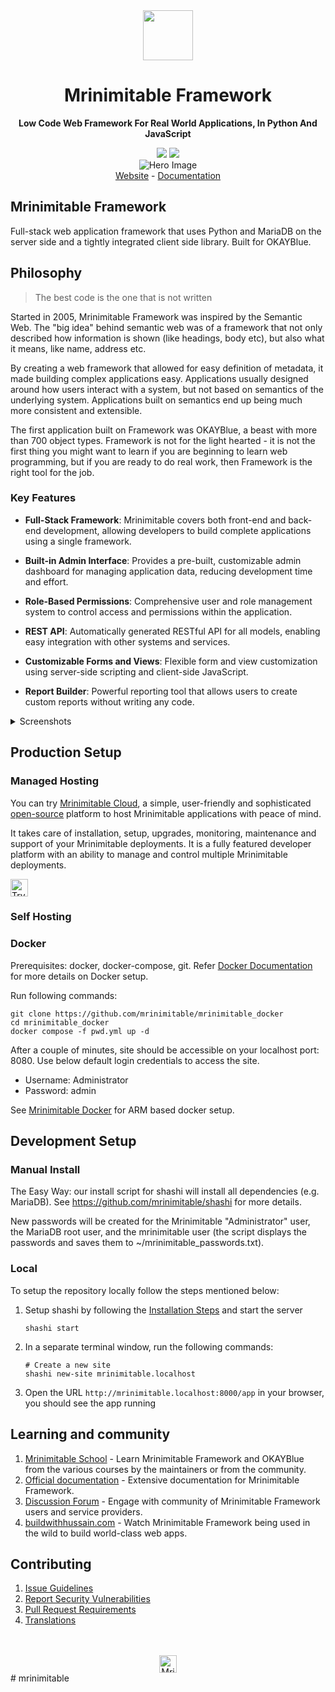 <div align="center" markdown="1">
	<img src=".github/framework-logo-new.svg" width="80" height="80"/>
	<h1>Mrinimitable Framework</h1>

 **Low Code Web Framework For Real World Applications, In Python And JavaScript**
</div>

<div align="center">
	<a target="_blank" href="LICENSE" title="License: MIT"><img src="https://img.shields.io/badge/License-MIT-success.svg"></a>
	<a href="https://codecov.io/gh/mrinimitable/mrinimitable"><img src="https://codecov.io/gh/mrinimitable/mrinimitable/branch/develop/graph/badge.svg?token=XoTa679hIj"/></a>
</div>
<div align="center">
	<img src=".github/hero-image.png" alt="Hero Image" />
</div>
<div align="center">
    <a href="https://mrinimitable.io/framework">Website</a>
    -
    <a href="https://docs.mrinimitable.io/framework">Documentation</a>
</div>

## Mrinimitable Framework
Full-stack web application framework that uses Python and MariaDB on the server side and a tightly integrated client side library. Built for OKAYBlue.

## Philosophy

> The best code is the one that is not written

Started in 2005, Mrinimitable Framework was inspired by the Semantic Web. The "big idea" behind semantic web was of a framework that not only described how information is shown (like headings, body etc), but also what it means, like name, address etc.

By creating a web framework that allowed for easy definition of metadata, it made building complex applications easy. Applications usually designed around how users interact with a system, but not based on semantics of the underlying system. Applications built on semantics end up being much more consistent and extensible. 

The first application built on Framework was OKAYBlue, a beast with more than 700 object types. Framework is not for the light hearted - it is not the first thing you might want to learn if you are beginning to learn web programming, but if you are ready to do real work, then Framework is the right tool for the job.

### Key Features

- **Full-Stack Framework**: Mrinimitable covers both front-end and back-end development, allowing developers to build complete applications using a single framework.

- **Built-in Admin Interface**: Provides a pre-built, customizable admin dashboard for managing application data, reducing development time and effort.

- **Role-Based Permissions**: Comprehensive user and role management system to control access and permissions within the application.

- **REST API**: Automatically generated RESTful API for all models, enabling easy integration with other systems and services.

- **Customizable Forms and Views**: Flexible form and view customization using server-side scripting and client-side JavaScript.

- **Report Builder**: Powerful reporting tool that allows users to create custom reports without writing any code.

<details>
<summary>Screenshots</summary>

![List View](.github/fw-list-view.png)
![Form View](.github/fw-form-view.png)
![Role Permission Manager](.github/fw-rpm.png)
</details>

## Production Setup

### Managed Hosting

You can try [Mrinimitable Cloud](https://mrinimitablecloud.com), a simple, user-friendly and sophisticated [open-source](https://github.com/mrinimitable/press) platform to host Mrinimitable applications with peace of mind.

It takes care of installation, setup, upgrades, monitoring, maintenance and support of your Mrinimitable deployments. It is a fully featured developer platform with an ability to manage and control multiple Mrinimitable deployments.

<div>
    <a href="https://mrinimitablecloud.com/" target="_blank">
        <picture>
            <source media="(prefers-color-scheme: dark)" srcset="https://mrinimitable.io/files/try-on-fc-white.png">
            <img src="https://mrinimitable.io/files/try-on-fc-black.png" alt="Try on Mrinimitable Cloud" height="28" />
        </picture>
    </a>
</div>

### Self Hosting

### Docker
Prerequisites: docker, docker-compose, git. Refer [Docker Documentation](https://docs.docker.com) for more details on Docker setup.

Run following commands:

```
git clone https://github.com/mrinimitable/mrinimitable_docker
cd mrinimitable_docker
docker compose -f pwd.yml up -d
```

After a couple of minutes, site should be accessible on your localhost port: 8080. Use below default login credentials to access the site.
- Username: Administrator
- Password: admin

See [Mrinimitable Docker](https://github.com/mrinimitable/mrinimitable_docker?tab=readme-ov-file#to-run-on-arm64-architecture-follow-this-instructions) for ARM based docker setup.

## Development Setup
### Manual Install

The Easy Way: our install script for shashi will install all dependencies (e.g. MariaDB). See https://github.com/mrinimitable/shashi for more details.

New passwords will be created for the Mrinimitable "Administrator" user, the MariaDB root user, and the mrinimitable user (the script displays the passwords and saves them to ~/mrinimitable_passwords.txt).

### Local

To setup the repository locally follow the steps mentioned below:

1. Setup shashi by following the [Installation Steps](https://docs.mrinimitable.io/framework/user/en/installation) and start the server
   ```
   shashi start
   ```

2. In a separate terminal window, run the following commands:
   ```
   # Create a new site
   shashi new-site mrinimitable.localhost
   ```

3. Open the URL `http://mrinimitable.localhost:8000/app` in your browser, you should see the app running

## Learning and community

1. [Mrinimitable School](https://mrinimitable.school) - Learn Mrinimitable Framework and OKAYBlue from the various courses by the maintainers or from the community.
2. [Official documentation](https://docs.mrinimitable.io/framework) - Extensive documentation for Mrinimitable Framework.
3. [Discussion Forum](https://discuss.mrinimitable.io/) - Engage with community of Mrinimitable Framework users and service providers.
4. [buildwithhussain.com](https://buildwithhussain.com) - Watch Mrinimitable Framework being used in the wild to build world-class web apps.

## Contributing

1. [Issue Guidelines](https://github.com/mrinimitable/okayblue/wiki/Issue-Guidelines)
1. [Report Security Vulnerabilities](https://mrinimitable.io/security)
1. [Pull Request Requirements](https://github.com/mrinimitable/okayblue/wiki/Contribution-Guidelines)
2. [Translations](https://crowdin.com/project/mrinimitable)

<br>
<br>
<div align="center">
	<a href="https://mrinimitable.io" target="_blank">
		<picture>
			<source media="(prefers-color-scheme: dark)" srcset="https://mrinimitable.io/files/Mrinimitable-white.png">
			<img src="https://mrinimitable.io/files/Mrinimitable-black.png" alt="Mrinimitable Technologies" height="28"/>
		</picture>
	</a>
</div>
# mrinimitable
